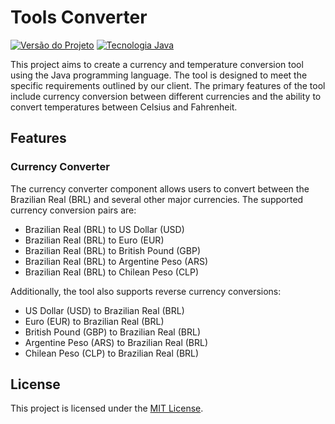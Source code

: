 # Tools Converter

[![Versão do Projeto](https://img.shields.io/badge/version-0.0.1-blue.svg)](https://carlosrocha.com.br)
 [![Tecnologia Java](https://img.shields.io/badge/Java-11-orange.svg)](https://www.java.com)


This project aims to create a currency and temperature conversion tool using the Java programming language. The tool is designed to meet the specific requirements outlined by our client. The primary features of the tool include currency conversion between different currencies and the ability to convert temperatures between Celsius and Fahrenheit.

## Features

### Currency Converter

The currency converter component allows users to convert between the Brazilian Real (BRL) and several other major currencies. The supported currency conversion pairs are:

- Brazilian Real (BRL) to US Dollar (USD)
- Brazilian Real (BRL) to Euro (EUR)
- Brazilian Real (BRL) to British Pound (GBP)
- Brazilian Real (BRL) to Argentine Peso (ARS)
- Brazilian Real (BRL) to Chilean Peso (CLP)

Additionally, the tool also supports reverse currency conversions:

- US Dollar (USD) to Brazilian Real (BRL)
- Euro (EUR) to Brazilian Real (BRL)
- British Pound (GBP) to Brazilian Real (BRL)
- Argentine Peso (ARS) to Brazilian Real (BRL)
- Chilean Peso (CLP) to Brazilian Real (BRL)

## License

This project is licensed under the [MIT License](LICENSE).

